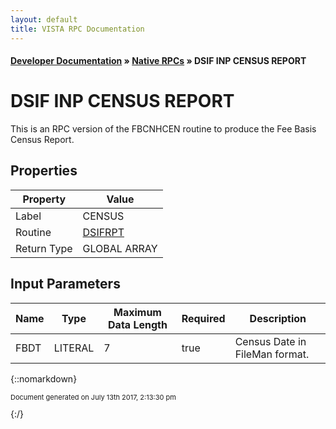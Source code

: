 ```yaml
---
layout: default
title: VISTA RPC Documentation
---
```


#### [Developer Documentation](../index) &#187; [Native RPCs](TableOfContents) &#187; DSIF INP CENSUS REPORT<br/>
# DSIF INP CENSUS REPORT

This is an RPC version of the FBCNHCEN routine to produce the Fee Basis Census Report.

## Properties

Property | Value
--- | ---
Label | CENSUS
Routine | [DSIFRPT](http://code.osehra.org/dox/Routine_DSIFRPT_source.html)
Return Type | GLOBAL ARRAY


## Input Parameters

Name | Type | Maximum Data Length | Required | Description
--- | --- | --- | --- | ---
FBDT | LITERAL | 7 | true | Census Date in FileMan format.



{::nomarkdown} <br/><p style="font-size: 11px">Document generated on July 13th 2017, 2:13:30 pm</p>{:/}